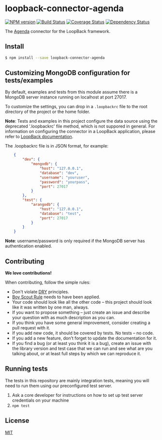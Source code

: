 # loopback-connector-agenda
[![NPM version][npm-image]][npm-url] [![Build Status][travis-image]][travis-url] [![Coverage Status][coveralls-image]][coveralls-url] [![Dependency Status][daviddm-url]][daviddm-image]

The [Agenda](https://github.com/agenda/agenda) connector for the LoopBack framework.

## Install

```bash
$ npm install --save loopback-connector-agenda
```

## Customizing MongoDB configuration for tests/examples

By default, examples and tests from this module assume there is a MongoDB server
instance running on localhost at port 27017.

To customize the settings, you can drop in a `.loopbackrc` file to the root directory
of the project or the home folder.

**Note**: Tests and examples in this project configure the data source using the deprecated '.loopbackrc' file method,
which is not suppored in general.
For information on configuring the connector in a LoopBack application, please refer to [LoopBack documentation](http://docs.strongloop.com/display/LB/MongoDB+connector).

The .loopbackrc file is in JSON format, for example:
```json
    {
        "dev": {
            "mongodb": {
                "host": "127.0.0.1",
                "database": "dev",
                "username": "youruser",
                "password": "yourpass",
                "port": 27017
            }
        },
        "test": {
            "arangodb": {
                "host": "127.0.0.1",
                "database": "test",
                "port": 27017
            }
        }
    }
```
    
**Note**: username/password is only required if the MongoDB server has
authentication enabled.

## Contributing

**We love contributions!**

When contributing, follow the simple rules:

* Don't violate [DRY](http://programmer.97things.oreilly.com/wiki/index.php/Don%27t_Repeat_Yourself) principles.
* [Boy Scout Rule](http://programmer.97things.oreilly.com/wiki/index.php/The_Boy_Scout_Rule) needs to have been applied.
* Your code should look like all the other code – this project should look like it was written by one man, always.
* If you want to propose something – just create an issue and describe your question with as much description as you can.
* If you think you have some general improvement, consider creating a pull request with it.
* If you add new code, it should be covered by tests. No tests – no code.
* If you add a new feature, don't forget to update the documentation for it.
* If you find a bug (or at least you think it is a bug), create an issue with the library version and test case that we can run and see what are you talking about, or at least full steps by which we can reproduce it.

## Running tests

The tests in this repository are mainly integration tests, meaning you will need
to run them using our preconfigured test server.

1. Ask a core developer for instructions on how to set up test server
   credentials on your machine
2. `npm test`

## License

[MIT](LICENSE)


[npm-url]: https://npmjs.org/package/loopback-connector-agenda
[npm-image]: https://badge.fury.io/js/loopback-connector-agenda.svg
[travis-url]: https://travis-ci.org/mrbatista/loopback-connector-agenda
[travis-image]: https://travis-ci.org/mrbatista/loopback-connector-agenda.svg?branch=master
[coveralls-url]: https://coveralls.io/github/mrbatista/loopback-connector-agenda?branch=master
[coveralls-image]: https://coveralls.io/repos/github/mrbatista/loopback-connector-agenda/badge.svg?branch=master
[daviddm-url]: https://david-dm.org/mrbatista/loopback-connector-agenda.svg?theme=shields.io
[daviddm-image]: https://david-dm.org/mrbatista/loopback-connector-agenda
